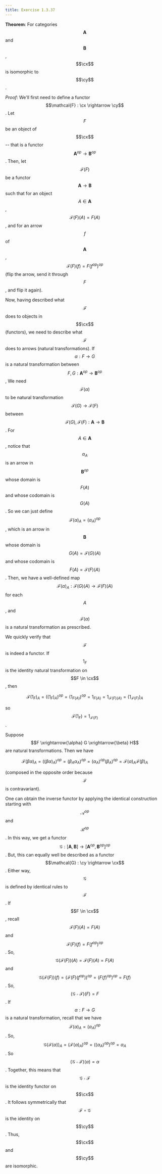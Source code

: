 ```yaml
---
title: Exercise 1.3.37
---
```


$$\newcommand\cx{[\mathbf{A}^{op}, \mathbf{B}^{op}]}$$
$$\newcommand\cy{[\mathbf{A}, \mathbf{B}]^{op}}$$

**Theorem**:
For categories $$\mathbf{A}$$ and $$\mathbf{B}$$, $$\cx$$ is isomorphic to $$\cy$$.


*Proof*:
We'll first need to define a functor $$\mathcal{F} : \cx \rightarrow \cy$$.
Let $$F$$ be an object of $$\cx$$ -- that is a functor $$\mathbf{A}^{op} \rightarrow \mathbf{B}^{op}$$.
Then, let $$\mathcal{F}(F)$$ be a functor $$\mathbf{A} \rightarrow \mathbf{B}$$ such that for an object $$A \in \mathbf{A}$$, $$\mathcal{F}(F)(A) = F(A)$$, and for an arrow $$f$$ of $$\mathbf{A}$$, $$\mathcal{F}(F)(f) = F(f^{op})^{op}$$ (flip the arrow, send it through $$F$$, and flip it again).

Now, having described what $$\mathcal{F}$$ does to objects in $$\cx$$ (functors), we need to describe what $$\mathcal{F}$$ does to arrows (natural transformations).
If $$\alpha : F \rightarrow G$$ is a natural transformation between $$F, G  : \mathbf{A}^{op} \rightarrow \mathbf{B}^{op}$$,
We need $$\mathcal{F}(\alpha)$$ to be natural transformation $$\mathcal{F}(G) \rightarrow \mathcal{F}(F)$$ between $$\mathcal{F}(G), \mathcal{F}(F) : \mathbf{A} \rightarrow \mathbf{B}$$.
For $$A \in \mathbf{A}$$, notice that $$\alpha_A$$ is an arrow in $$\mathbf{B}^{op}$$ whose domain is $$F(A)$$ and whose codomain is $$G(A)$$.
So we can just define $$\mathcal{F}(\alpha)_A = (\alpha_A)^{op}$$, which is an arrow in $$\mathbf{B}$$ whose domain is $$G(A) = \mathcal{F}(G)(A)$$ and whose codomain is $$F(A) = \mathcal{F}(F)(A)$$.
Then, we have a well-defined map $$\mathcal{F}(\alpha)_A : \mathcal{F}(G)(A) \rightarrow \mathcal{F}(F)(A)$$ for each $$A$$, and $$\mathcal{F}(\alpha)$$ is a natural transformation as prescribed.

We quickly verify that $$\mathcal{F}$$ is indeed a functor.
If $$1_F$$ is the identity natural transformation on $$F \in \cx$$, then

$$
\mathcal{F}(1_F)_A = ((1_F)_A)^{op} = (1_{F(A)})^{op} = 1_{F(A)} = 1_{\mathcal{F}(F)(A)} = (1_{\mathcal{F}(F)})_A
$$

so $$\mathcal{F}(1_F) = 1_{\mathcal{F}(F)}$$.

Suppose $$F \xrightarrow{\alpha} G \xrightarrow{\beta} H$$ are natural transformations.
Then we have

$$
\mathcal{F}(\beta \alpha)_A = ((\beta \alpha)_A)^{op} = (\beta_A \alpha_A)^{op} = (\alpha_A)^{op} (\beta_A)^{op} = \mathcal{F}(\alpha)_A \mathcal{F}(\beta)_A
$$

(composed in the opposite order because $$\mathcal{F}$$ is contravariant).

One can obtain the inverse functor by applying the identical construction starting with $$\mathcal{A}^{op}$$ and $$\mathcal{B}^{op}$$.
In this way, we get a functor $$\mathcal{G} : [\mathbf{A}, \mathbf{B}] \rightarrow [\mathbf{A}^{op}, \mathbf{B}^{op}]^{op}$$.
But, this can equally well be described as a functor $$\mathcal{G} : \cy \rightarrow \cx$$.
Either way, $$\mathcal{G}$$ is defined by identical rules to $$\mathcal{F}$$.
If $$F \in \cx$$, recall $$\mathcal{F}(F)(A) = F(A)$$ and $$\mathcal{F}(F)(f) = F(f^{op})^{op}$$.
So, $$\mathcal{G}(\mathcal{F}(F))(A) = \mathcal{F}(F)(A) = F(A)$$ and $$\mathcal{G}(\mathcal{F}(F))(f) = (\mathcal{F}(F)(f^{op}))^{op} = (F(f)^{op})^{op} = F(f)$$.
So, $$(\mathcal{G} \circ \mathcal{F})(F) = F$$.
If $$\alpha : F \rightarrow G$$ is a natural transformation, recall that we have $$\mathcal{F}(\alpha)_A = (\alpha_A)^{op}$$.
So, $$\mathcal{G}(\mathcal{F}(\alpha))_A = (\mathcal{F}(\alpha)_A)^{op} = ((\alpha_A)^{op})^{op} = \alpha_A$$.
So $$(\mathcal{G} \circ \mathcal{F})(\alpha) = \alpha$$.
Together, this means that $$\mathcal{G} \circ \mathcal{F}$$ is the identity functor on $$\cx$$.
It follows symmetrically that $$\mathcal{F} \circ \mathcal{G}$$ is the identity on $$\cy$$.
Thus, $$\cx$$ and $$\cy$$ are isomorphic.
